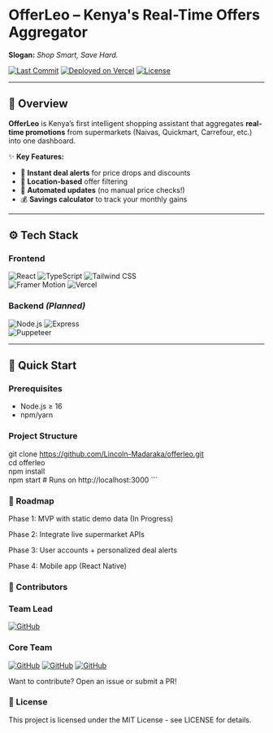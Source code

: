 # OfferLeo – Kenya's Real-Time Offers Aggregator  

**Slogan:** _Shop Smart, Save Hard._  

[![Last Commit](https://img.shields.io/github/last-commit/Lincoln-Madaraka/offerleo?color=orange&style=flat-square)](https://github.com/Lincoln-Madaraka/offerleo/commits/main) 
[![Deployed on Vercel](https://img.shields.io/badge/Live%20Demo-Vercel-000?logo=vercel&style=flat-square)](https://offerleo.vercel.app/) 
[![License](https://img.shields.io/badge/License-MIT-green?style=flat-square)](LICENSE)  

---

## 🛒 Overview  
**OfferLeo** is Kenya’s first intelligent shopping assistant that aggregates **real-time promotions** from supermarkets (Naivas, Quickmart, Carrefour, etc.) into one dashboard.  

✨ **Key Features:**  
- 🚀 **Instant deal alerts** for price drops and discounts  
- 📍 **Location-based** offer filtering  
- 🔄 **Automated updates** (no manual price checks!)  
- 💰 **Savings calculator** to track your monthly gains  

---

## ⚙️ Tech Stack  
### **Frontend**  
![React](https://img.shields.io/badge/React-20232A?logo=react&logoColor=61DAFB) 
![TypeScript](https://img.shields.io/badge/TypeScript-3178C6?logo=typescript&logoColor=white) 
![Tailwind CSS](https://img.shields.io/badge/Tailwind_CSS-06B6D4?logo=tailwind-css&logoColor=white)  
![Framer Motion](https://img.shields.io/badge/Framer_Motion-0055FF?logo=framer&logoColor=white) 
![Vercel](https://img.shields.io/badge/Deployed_on-Vercel-000?logo=vercel&logoColor=white)  

### **Backend** *(Planned)*  
![Node.js](https://img.shields.io/badge/Node.js-339933?logo=node.js&logoColor=white) 
![Express](https://img.shields.io/badge/Express-000000?logo=express&logoColor=white)  
![Puppeteer](https://img.shields.io/badge/Scraping-Puppeteer-40B5A4?logo=puppeteer&logoColor=white)  

---

## 🚀 Quick Start  
### **Prerequisites**  
- Node.js ≥ 16  
- npm/yarn  

### Project Structure
git clone https://github.com/Lincoln-Madaraka/offerleo.git  
cd offerleo  
npm install  
npm start  # Runs on http://localhost:3000 ```

### 🎯 Roadmap
Phase 1: MVP with static demo data (In Progress)

Phase 2: Integrate live supermarket APIs

Phase 3: User accounts + personalized deal alerts

Phase 4: Mobile app (React Native)

### 👥 Contributors
### Team Lead 
[![GitHub](https://img.shields.io/badge/-@Lincoln--Madaraka-181717?logo=github)](https://github.com/Lincoln-Madaraka)
### Core Team
[![GitHub](https://img.shields.io/badge/-@comfortsandrah-181717?logo=github)](https://github.com/comfortsandrah)
[![GitHub](https://img.shields.io/badge/-@Naftalbosire-181717?logo=github)](https://github.com/Naftalbosire)
[![GitHub](https://img.shields.io/badge/-@arveyk-181717?logo=github)](https://github.com/arveyk)

Want to contribute? Open an issue or submit a PR!

### 📜 License
This project is licensed under the MIT License - see LICENSE for details.